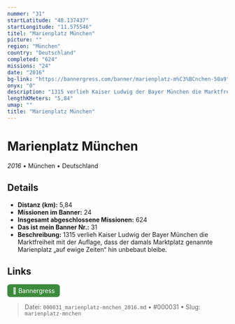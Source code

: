 ```yaml
---
nummer: "31"
startLatitude: "48.137437"
startLongitude: "11.575546"
titel: "Marienplatz München"
picture: ""
region: "München"
country: "Deutschland"
completed: "624"
missions: "24"
date: "2016"
bg-link: "https://bannergress.com/banner/marienplatz-m%C3%BCnchen-50a9"
onyx: "0"
description: "1315 verlieh Kaiser Ludwig der Bayer München die Marktfreiheit mit der Auflage, dass der damals Marktplatz genannte Marienplatz „auf ewige Zeiten“ hin unbebaut bleibe."
lengthKMeters: "5,84"
umap: ""
title: "Marienplatz München"
---
```

# Marienplatz München

*2016* • München • Deutschland



## Details
- **Distanz (km):** 5,84
- **Missionen im Banner:** 24
- **Insgesamt abgeschlossene Missionen:** 624
- **Das ist mein Banner Nr.:** 31
- **Beschreibung:** 1315 verlieh Kaiser Ludwig der Bayer München die Marktfreiheit mit der Auflage, dass der damals Marktplatz genannte Marienplatz „auf ewige Zeiten“ hin unbebaut bleibe.


## Links
<div style="margin-top: 0.5em;">
<a href="https://bannergress.com/banner/marienplatz-m%C3%BCnchen-50a9" target="_blank" style="display:inline-block;margin-right:8px;padding:6px 12px;background-color:#3c8b3c;color:white;text-decoration:none;border-radius:6px;">🔗 Bannergress</a>

</div>


> Datei: `000031_marienplatz-mnchen_2016.md` • #000031 • Slug: `marienplatz-mnchen`
